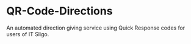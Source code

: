 # QR-Code-Directions
An automated direction giving service using Quick Response codes for users of IT Sligo.
